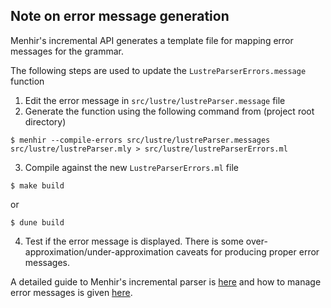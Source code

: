 Note on error message generation
--------------------------------

Menhir's incremental API generates a template file for mapping error messages for the grammar.

The following steps are used to update the `LustreParserErrors.message` function

1. Edit the error message in `src/lustre/lustreParser.message` file
2. Generate the function using the following command from (project root directory)
```
$ menhir --compile-errors src/lustre/lustreParser.messages src/lustre/lustreParser.mly > src/lustre/lustreParserErrors.ml
```
3. Compile against the new `LustreParserErrors.ml` file
```
$ make build
```
or
```
$ dune build
```
4. Test if the error message is displayed. There is some over-approximation/under-approximation caveats for
producing proper error messages.

A detailed guide to Menhir's incremental parser is [here](http://gallium.inria.fr/~fpottier/menhir/manual.html#sec57)
and how to manage error messages is given [here](http://gallium.inria.fr/~fpottier/menhir/manual.html#sec67). 

